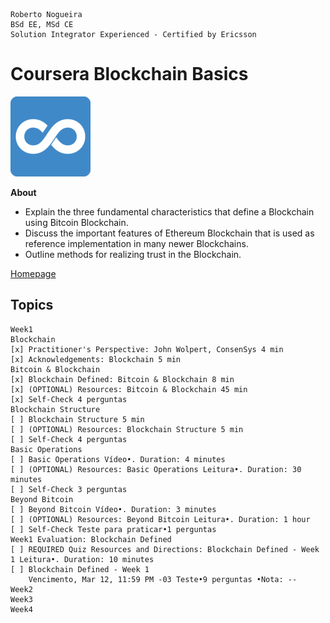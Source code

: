 ```
Roberto Nogueira  
BSd EE, MSd CE
Solution Integrator Experienced - Certified by Ericsson
```
# Coursera Blockchain Basics

![coursera image](images/coursera.png)

**About**

* Explain the three fundamental characteristics that define a Blockchain using Bitcoin Blockchain.
* Discuss the important features of Ethereum Blockchain that is used as reference implementation in many newer Blockchains.
* Outline methods for realizing trust in the Blockchain.

[Homepage](https://www.coursera.org/learn/blockchain-basics)

## Topics
```
Week1
Blockchain
[x] Practitioner's Perspective: John Wolpert, ConsenSys 4 min
[x] Acknowledgements: Blockchain 5 min
Bitcoin & Blockchain
[x] Blockchain Defined: Bitcoin & Blockchain 8 min
[x] (OPTIONAL) Resources: Bitcoin & Blockchain 45 min
[x] Self-Check 4 perguntas
Blockchain Structure
[ ] Blockchain Structure 5 min
[ ] (OPTIONAL) Resources: Blockchain Structure 5 min
[ ] Self-Check 4 perguntas
Basic Operations
[ ] Basic Operations Vídeo•. Duration: 4 minutes
[ ] (OPTIONAL) Resources: Basic Operations Leitura•. Duration: 30 minutes
[ ] Self-Check 3 perguntas
Beyond Bitcoin
[ ] Beyond Bitcoin Vídeo•. Duration: 3 minutes
[ ] (OPTIONAL) Resources: Beyond Bitcoin Leitura•. Duration: 1 hour
[ ] Self-Check Teste para praticar•1 perguntas
Week1 Evaluation: Blockchain Defined
[ ] REQUIRED Quiz Resources and Directions: Blockchain Defined - Week 1 Leitura•. Duration: 10 minutes
[ ] Blockchain Defined - Week 1
    Vencimento, Mar 12, 11:59 PM -03 Teste•9 perguntas •Nota: --
Week2
Week3
Week4
```
